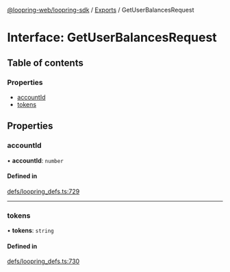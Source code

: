 [@loopring-web/loopring-sdk](../README.md) / [Exports](../modules.md) / GetUserBalancesRequest

# Interface: GetUserBalancesRequest

## Table of contents

### Properties

- [accountId](GetUserBalancesRequest.md#accountid)
- [tokens](GetUserBalancesRequest.md#tokens)

## Properties

### accountId

• **accountId**: `number`

#### Defined in

[defs/loopring_defs.ts:729](https://github.com/Loopring/loopring_sdk/blob/538bd47/src/defs/loopring_defs.ts#L729)

___

### tokens

• **tokens**: `string`

#### Defined in

[defs/loopring_defs.ts:730](https://github.com/Loopring/loopring_sdk/blob/538bd47/src/defs/loopring_defs.ts#L730)
